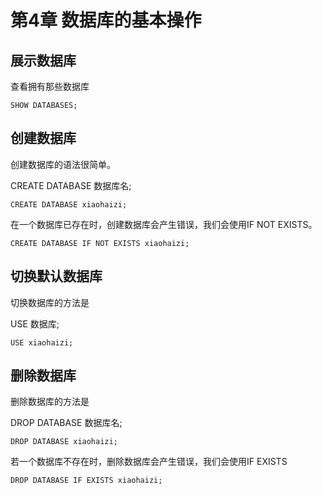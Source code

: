 # 第4章 数据库的基本操作

## 展示数据库

查看拥有那些数据库

```mysql
SHOW DATABASES;
```

## 创建数据库

创建数据库的语法很简单。

CREATE DATABASE 数据库名;

```mysql
CREATE DATABASE xiaohaizi;
```

在一个数据库已存在时，创建数据库会产生错误，我们会使用IF NOT EXISTS。

```mysql
CREATE DATABASE IF NOT EXISTS xiaohaizi;
```



## 切换默认数据库

切换数据库的方法是

USE 数据库;

```mysql
USE xiaohaizi;
```



## 删除数据库

删除数据库的方法是

DROP DATABASE 数据库名;

```mysql
DROP DATABASE xiaohaizi;
```

若一个数据库不存在时，删除数据库会产生错误，我们会使用IF EXISTS

```mysql
DROP DATABASE IF EXISTS xiaohaizi;
```

